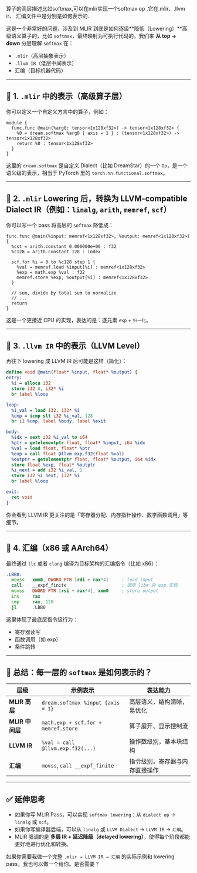 算子的高层描述比如softmax,可以在mlir实现一个softmax op ,它在.mlir、.llvm ir、 汇编文件中是分别是如何表示的.

这是一个非常好的问题，涉及到 MLIR 到底是如何逐级\*\*降低（Lowering）\*\*高级语义算子的，比如 `softmax`，最终映射为可执行代码的。我们来 **从 top → down** 分层理解 `softmax` 在：

* `.mlir`（高层抽象表示）
* `.llvm IR`（低层中间表示）
* 汇编（目标机器代码）

---

## 🔶 1. `.mlir` 中的表示（高级算子层）

你可以定义一个自定义方言中的算子，例如：

```mlir
module {
  func.func @main(%arg0: tensor<1x128xf32>) -> tensor<1x128xf32> {
    %0 = dream.softmax %arg0 { axis = 1 } : (tensor<1x128xf32>) -> tensor<1x128xf32>
    return %0 : tensor<1x128xf32>
  }
}
```

这里的 `dream.softmax` 是自定义 Dialect（比如 DreamStar）的一个 `Op`，是一个语义级的表示，相当于 PyTorch 里的 `torch.nn.functional.softmax`。

---

## 🔷 2. `.mlir` Lowering 后，转换为 LLVM-compatible Dialect IR（例如：`linalg`, `arith`, `memref`, `scf`）

你可以写一个 pass 将高层的 `softmax` 降低成：

```mlir
func.func @main(%input: memref<1x128xf32>, %output: memref<1x128xf32>) {
  %cst = arith.constant 0.000000e+00 : f32
  %c128 = arith.constant 128 : index

  scf.for %i = 0 to %c128 step 1 {
    %val = memref.load %input[%i] : memref<1x128xf32>
    %exp = math.exp %val : f32
    memref.store %exp, %output[%i] : memref<1x128xf32>
  }

  // sum, divide by total sum to normalize
  // ...
  return
}
```

这是一个更接近 CPU 的实现，表达的是：逐元素 `exp` + `归一化`。

---

## 🔽 3. `.llvm IR` 中的表示（LLVM Level）

再往下 lowering 成 LLVM IR 后可能是这样（简化）：

```llvm
define void @main(float* %input, float* %output) {
entry:
  %i = alloca i32
  store i32 0, i32* %i
  br label %loop

loop:
  %i_val = load i32, i32* %i
  %cmp = icmp slt i32 %i_val, 128
  br i1 %cmp, label %body, label %exit

body:
  %idx = sext i32 %i_val to i64
  %ptr = getelementptr float, float* %input, i64 %idx
  %val = load float, float* %ptr
  %exp = call float @llvm.exp.f32(float %val)
  %outptr = getelementptr float, float* %output, i64 %idx
  store float %exp, float* %outptr
  %i_next = add i32 %i_val, 1
  store i32 %i_next, i32* %i
  br label %loop

exit:
  ret void
}
```

你会看到 LLVM IR 更关注的是「寄存器分配、内存指针操作、数学函数调用」等细节。

---

## 🔽 4. 汇编（x86 或 AArch64）

最终通过 `llc` 或者 `clang` 编译为目标架构的汇编指令（比如 x86）：

```asm
.LBB0:
  movss   xmm0, DWORD PTR [rdi + rax*4]     ; load input
  call    __expf_finite                     ; 调用 libm 的 exp 实现
  movss   DWORD PTR [rsi + rax*4], xmm0     ; store output
  inc     rax
  cmp     rax, 128
  jl      .LBB0
```

这里体现了最底层指令级行为：

* 寄存器读写
* 函数调用（如 exp）
* 条件跳转

---

## 📌 总结：每一层的 `softmax` 是如何表示的？

| 层级           | 示例表示                                | 表达能力            |
| ------------ | ----------------------------------- | --------------- |
| **MLIR 高层**  | `dream.softmax %input {axis = 1}`   | 高层语义，结构清晰，易优化   |
| **MLIR 中间层** | `math.exp + scf.for + memref.store` | 算子展开、显示控制流      |
| **LLVM IR**  | `%val = call @llvm.exp.f32(...)`    | 操作数级别，基本块结构     |
| **汇编**       | `movss`, `call __expf_finite`       | 指令级别，寄存器与内存直接操作 |

---

## ✅ 延伸思考

* 如果你写 MLIR Pass，可以实现 `softmax lowering`：从 `dialect op` → `linalg` 或 `scf`。
* 如果你写编译器后端，可以从 `linalg` 或 `LLVM Dialect` → `LLVM IR` → `汇编`。
* MLIR 强调的是 **多层 IR + 延迟降级（delayed lowering）**，使得每个阶段都能更好地进行优化和转换。

如果你需要我做一个完整 `.mlir → LLVM IR → 汇编` 的实际示例和 lowering pass，我也可以做一个给你。是否需要？
